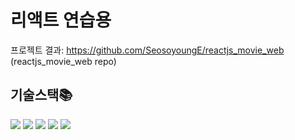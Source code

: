 <div align="left">

# 리액트 연습용
프로젝트 결과: https://github.com/SeosoyoungE/reactjs_movie_web (reactjs_movie_web repo)

## 기술스택📚
<img src="https://img.shields.io/badge/html5-E34F26?style=for-the-badge&logo=html5&logoColor=white"> <img src="https://img.shields.io/badge/css-1572B6?style=for-the-badge&logo=css3&logoColor=white"> <img src="https://img.shields.io/badge/javascript-F7DF1E?style=for-the-badge&logo=javascript&logoColor=black"> <img src="https://img.shields.io/badge/react-61DAFB?style=for-the-badge&logo=react&logoColor=black"> <img  src="https://img.shields.io/badge/VScode-007ACC?style=for-the-badge&logo=visualstudiocode&logoColor=white">
</div>
